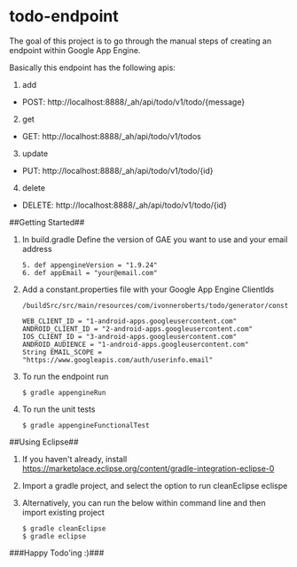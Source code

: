 # todo-endpoint

The goal of this project is to go through the manual steps of creating an endpoint within Google App Engine.

Basically this endpoint has the following apis:

1. add
 * POST: http://localhost:8888/_ah/api/todo/v1/todo/{message}
2. get
 * GET: http://localhost:8888/_ah/api/todo/v1/todos
3. update
 * PUT: http://localhost:8888/_ah/api/todo/v1/todo/{id}
4. delete
 * DELETE: http://localhost:8888/_ah/api/todo/v1/todo/{id}

##Getting Started##

1. In build.gradle Define the version of GAE you want to use and your email address

    ```
    5. def appengineVersion = "1.9.24"
    6. def appEmail = "your@email.com"
    ```
2. Add a constant.properties file with your Google App Engine ClientIds

    ```
    /buildSrc/src/main/resources/com/ivonneroberts/todo/generator/constant.properties

    WEB_CLIENT_ID = "1-android-apps.googleusercontent.com"
    ANDROID_CLIENT_ID = "2-android-apps.googleusercontent.com"
    IOS_CLIENT_ID = "3-android-apps.googleusercontent.com"
    ANDROID_AUDIENCE = "1-android-apps.googleusercontent.com"
    String EMAIL_SCOPE = "https://www.googleapis.com/auth/userinfo.email"

    ```

3. To run the endpoint run

    ```
    $ gradle appengineRun
    ```
4. To run the unit tests

    ```
    $ gradle appengineFunctionalTest
    ```

##Using Eclipse##
1. If you haven't already, install https://marketplace.eclipse.org/content/gradle-integration-eclipse-0
2. Import a gradle project, and select the option to run cleanEclipse eclispe
3. Alternatively, you can run the below within command line and then import existing project

    ```
    $ gradle cleanEclipse
    $ gradle eclipse
    ```

###Happy Todo'ing :)###
